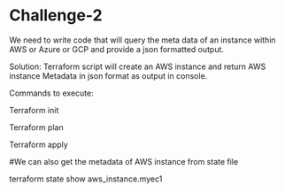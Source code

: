 # Challenge-2 
We need to write code that will query the meta data of an instance within AWS or Azure or GCP and provide a json formatted output. 

Solution: Terraform script will create an AWS instance and return AWS instance Metadata in json format as output in console.

Commands to execute:

Terraform init

Terraform plan

Terraform apply


#We can also get the metadata of AWS instance from state file 

terraform state show aws_instance.myec1
